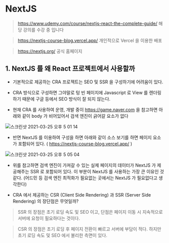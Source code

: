 # NextJS

> https://www.udemy.com/course/nextjs-react-the-complete-guide/  해당 강의를 수강 중 입니다 

> https://nextjs-course-blog.vercel.app/ 개인적으로 Vercel 을 이용한 배포 

> https://nextjs.org/ 공식 홈페이지


## 1. NextJS 를 왜 React 프로젝트에서 사용할까 

- 기본적으로 제공하는 CRA 프로젝트는 SEO 및 SSR 을 구성하기에 어려움이 있다. 

- CRA 방식으로 구성하면 그야말로 텅 빈 페이지에 Javascript 로 View 를 렌더링하기 때문에 구글 등에서 SEO 방식이 잘 되지 않는다. 

- 현재 CRA 를 사용하여 운영, 개발 중이 https://game.naver.com 을 참고하면 아래와 같이 body 가 비어있어서 검색 엔진이 긁어갈 요소가 없다 

![스크린샷 2021-03-25 오후 5 01 14](https://user-images.githubusercontent.com/27527229/112438865-c16c4180-8d8b-11eb-82e0-83be8f663ff0.png)

- 반면 NextJS 를 이용하여 구성을 하면 아래와 같이 소스 보기를 하면 페이지 요소가 포함되어 있다. ( https://nextjs-course-blog.vercel.app/ )

![스크린샷 2021-03-25 오후 5 05 04](https://user-images.githubusercontent.com/27527229/112439277-45bec480-8d8c-11eb-8881-bd9f49938773.png)

- 위를 참고하면 검색 엔진이 가져갈 수 있는 실제 페이지의 데이터가 NextJS 가 제공해주는 SSR 로 포함되어 있다. 이 부분이 NextJS 를 사용하는 가장 큰 이유인 것같다.
  (어드민 등 검색 엔진 최적화가 필요없는 곳에서는 NextJS 가 필요없다고 생각한다)
  
- CRA 에서 제공하는 CSR (Client Side Rendering) 과 SSR (Server Side Rendering) 의 장단점은 무엇일까? 

> SSR 의 장점은 초기 로딩 속도 및 SEO 이고, 단점은 페이지 이동 시 지속적으로 서버에 요청이 필요하다는 것이다. 

> CSR 의 장점은 초기 로딩 후 페이지 전환이 빠르고 서버에 부담이 적다. 하지만 초기 로딩 속도 및 SEO 에서 불리한 측면이 있다. 





